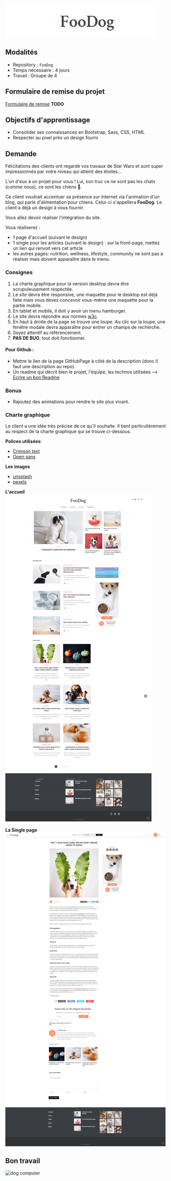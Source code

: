 ![Foodog](logo.JPG)

## Modalités

- Repository : `FooDog` 
- Temps nécessaire :  4 jours
- Travail : Groupe de 4  

## Formulaire de remise du projet

[Formulaire de remise]() __TODO__

## Objectifs d'apprentissage

- Consolider ses connaissances en Bootstrap, Sass, CSS, HTML
- Respecter au pixel près un design fourni

## Demande

Félicitations des clients ont regardé vos travaux de Star Wars et sont super impressionnés par votre niveau qui atteint des étoiles... 

L'un d'eux à un projet pour vous ! Lui, son truc ce ne sont pas les chats (comme nous), ce sont les chiens :dog:. 

Ce client voudrait accentuer sa présence sur internet via l'animation d'un blog, qui parle d'alimentation pour  chiens. Celui-ci s'appellera **FooDog**. Le client a déjà un design à vous fournir.  

Vous allez devoir réaliser l'intégration du site. 

Vous réaliserez :
- 1 page d'accueil (suivant le design)
- 1 single pour les articles (suivant le design) : sur la front-page, mettez un lien qui renvoit vers cet article
- les autres pages: nutrition, wellness, lifestyle, community ne sont pas à réaliser mais doivent apparaître dans le menu. 

### Consignes

1. La charte graphique pour la version desktop devra être scrupuleusement respectée.  
1. Le site devra être responsive, une maquette pour le desktop est déjà faite mais vous devez concevoir vous-même une maquette pour la partie mobile. 
1. En tablet et mobile, il doit y avoir un menu hamburger.
1. Le site devra répondre aux normes [w3c](https://validator.w3.org/).
1. En haut à droite de la page se trouve une loupe. Au clic sur la loupe, une fenêtre modale devra apparaître pour entrer un champs de recherche. 
1. Soyez attentif au référencement.
1. **PAS DE BUG**, tout doit fonctionner. 

#### Pour Github :

- Mettre le lien de la page GitHubPage à côté de la description (donc il faut une description au repo).
- Un readme qui décrit bien le projet, l'équipe, les technos utilisées --> [Ecrire un bon Readme](https://medium.com/becode/comment-faire-un-readme-sur-github-cc11f3df606a)


### Bonus 

- Rajoutez des animations pour rendre le site plus vivant.

### Charte graphique

Le client a une idée très précise de ce qu'il souhaite. Il tient particulièrement au respect de la charte graphique qui se trouve ci-dessous.

**Polices utilisées**:
- [Crimson text](https://fonts.google.com/specimen/Crimson+Text) 
- [Open sans](https://fonts.google.com/specimen/Open+Sans)

**Les images**
- [unsplash](https://unsplash.com/search/photos/dog)
- [pexels](https://www.pexels.com/search/dog/)

**L'accueil** 
![accueil](dogfood.png)

**La Single page** 
![single](single.png)

## Bon travail  

![dog computer](http://giphygifs.s3.amazonaws.com/media/mCRJDo24UvJMA/giphy.gif)

